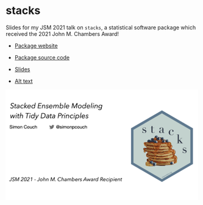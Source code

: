 # stacks


Slides for my JSM 2021 talk on `stacks`, a statistical software package which received the 2021 John M. Chambers Award!  


* [Package website](https://stacks.tidymodels.org/)  

* [Package source code](https://github.com/tidymodels/stacks)  

* [Slides](https://github.com/simonpcouch/stacks-jsm-2021/blob/main/slides.pdf)  

* [Alt text](https://raw.githubusercontent.com/simonpcouch/stacks-jsm-2021/main/alt-text.txt)  


![Title slide, showing the package's hex sticker and the talk title. The hex sticker shows a cartoon stack of pancakes on a two-tone blue background. The talk is titled "Stacked Ensembling with Tidy Data Principles." The background is white, with black text.](title-slide.png)
